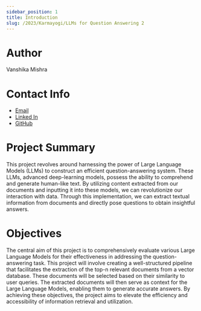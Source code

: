 ```yaml
---
sidebar_position: 1
title: Introduction
slug: /2023/Karmayogi/LLMs for Question Answering 2
---
```



# Author
Vanshika Mishra 

# Contact Info
- [Email](mailto:mvanshika23@gmail.com) 
- [Linked In](https://www.linkedin.com/in/vanshika-mishra2308/) 
- [GitHub](https://github.com/vanshika230) 

# Project Summary
This project revolves around harnessing the power of Large Language Models (LLMs) to construct an efficient question-answering system. These LLMs, advanced deep-learning models, possess the ability to comprehend and generate human-like text. By utilizing content extracted from our documents and inputting it into these models, we can revolutionize our interaction with data. Through this implementation, we can extract textual information from documents and directly pose questions to obtain insightful answers.

# Objectives
The central aim of this project is to comprehensively evaluate various Large Language Models for their effectiveness in addressing the question-answering task. This project will involve creating a well-structured pipeline that facilitates the extraction of the top-n relevant documents from a vector database. These documents will be selected based on their similarity to user queries. The extracted documents will then serve as context for the Large Language Models, enabling them to generate accurate answers. By achieving these objectives, the project aims to elevate the efficiency and accessibility of information retrieval and utilization.